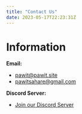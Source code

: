 ```yaml
---
title: "Contact Us"
date: 2023-05-17T22:23:31Z
---
```


# Information


**Email:**
- pawit@pawit.site
- pawitsahare@gmail.com

**Discord Server:**
- [Join our Discord Server](https://discord.gg/2wrk4yxskR)
